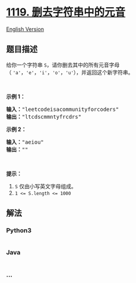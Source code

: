 # [1119. 删去字符串中的元音](https://leetcode-cn.com/problems/remove-vowels-from-a-string)

[English Version](/solution/1100-1199/1119.Remove%20Vowels%20from%20a%20String/README_EN.md)

## 题目描述
<!-- 这里写题目描述 -->
<p>给你一个字符串 <code>S</code>，请你删去其中的所有元音字母（ <code>'a'</code>，<code>'e'</code>，<code>'i'</code>，<code>'o'</code>，<code>'u'</code>），并返回这个新字符串。</p>

<p> </p>

<p><strong>示例 1：</strong></p>

<pre><strong>输入：</strong>"leetcodeisacommunityforcoders"
<strong>输出：</strong>"ltcdscmmntyfrcdrs"
</pre>

<p><strong>示例 2：</strong></p>

<pre><strong>输入：</strong>"aeiou"
<strong>输出：</strong>""
</pre>

<p> </p>

<p><strong>提示：</strong></p>

<ol>
	<li><code>S</code> 仅由小写英文字母组成。</li>
	<li><code>1 <= S.length <= 1000</code></li>
</ol>



## 解法
<!-- 这里可写通用的实现逻辑 -->


<!-- tabs:start -->

### **Python3**
<!-- 这里可写当前语言的特殊实现逻辑 -->

```python

```

### **Java**
<!-- 这里可写当前语言的特殊实现逻辑 -->

```java

```

### **...**
```

```

<!-- tabs:end -->